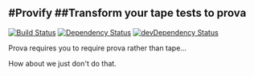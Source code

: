 #Provify
##Transform your tape tests to prova
---
[![Build Status](https://travis-ci.org/TheAlphaNerd/provify.svg?branch=master)](https://travis-ci.org/TheAlphaNerd/provify) [![Dependency Status](https://david-dm.org/TheAlphaNerd/provify.svg)](https://david-dm.org/TheAlphaNerd/provify) [![devDependency Status](https://david-dm.org/TheAlphaNerd/provify/dev-status.svg)](https://david-dm.org/TheAlphaNerd/provify#info=devDependencies)

Prova requires you to require prova rather than tape...

How about we just don't do that.
